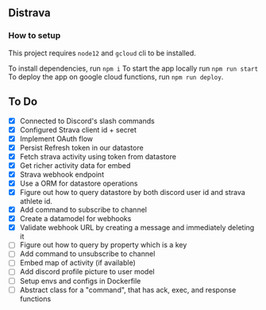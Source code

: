 ## Distrava

### How to setup

This project requires `node12` and `gcloud` cli to be installed.

To install dependencies, run `npm i`
To start the app locally run `npm run start`
To deploy the app on google cloud functions, run `npm run deploy`.

## To Do

- [x] Connected to Discord's slash commands
- [x] Configured Strava client id + secret
- [x] Implement OAuth flow
- [x] Persist Refresh token in our datastore
- [x] Fetch strava activity using token from datastore
- [x] Get richer activity data for embed
- [x] Strava webhook endpoint
- [x] Use a ORM for datastore operations
- [x] Figure out how to query datastore by both discord user id and strava athlete id.
- [x] Add command to subscribe to channel
- [x] Create a datamodel for webhooks
- [x] Validate webhook URL by creating a message and immediately deleting it
- [ ] Figure out how to query by property which is a key
- [ ] Add command to unsubscribe to channel
- [ ] Embed map of activity (if available)
- [ ] Add discord profile picture to user model
- [ ] Setup envs and configs in Dockerfile
- [ ] Abstract class for a "command", that has ack, exec, and response functions
